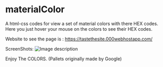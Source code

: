 # materialColor
A html-css codes for view a set of material colors with there HEX codes.
Here you just hover your mouse on the colors to see their HEX codes.

Website to see the page is :  https://tastethesite.000webhostapp.com/

ScreenShots:
![Image description]()



Enjoy The COLORS.
(Pallets originally made by Google)
